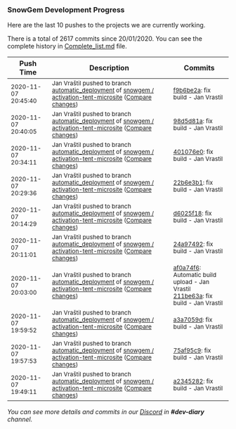 
### SnowGem Development Progress

Here are the last 10 pushes to the projects we are currently working.

There is a total of 2617 commits since 20/01/2020. You can see the complete history in
 [Complete_list.md](Complete_list.md) file.

| Push Time | Description | Commits |
| --- | --- | --- |
| <sub>2020-11-07 20:45:40</sub> | <sub>Jan Vraštil pushed to branch [automatic\_deployment](https://gitlab.com/snowgem/activation-tent-microsite/commits/automatic_deployment) of [snowgem / activation\-tent\-microsite](https://gitlab.com/snowgem/activation-tent-microsite) ([Compare changes](https://gitlab.com/snowgem/activation-tent-microsite/compare/98d5d81ad6cd8b30abc1e290663cddcfe139fc45...f9b6be2afbdb7f8daba71594947eb098ad9509f4))</sub> | <sub>[f9b6be2a](https://gitlab.com/snowgem/activation-tent-microsite/-/commit/f9b6be2afbdb7f8daba71594947eb098ad9509f4): fix build - Jan Vrastil</sub> |
| <sub>2020-11-07 20:40:05</sub> | <sub>Jan Vraštil pushed to branch [automatic\_deployment](https://gitlab.com/snowgem/activation-tent-microsite/commits/automatic_deployment) of [snowgem / activation\-tent\-microsite](https://gitlab.com/snowgem/activation-tent-microsite) ([Compare changes](https://gitlab.com/snowgem/activation-tent-microsite/compare/401076e0a1f97ae307c48c59e58058d080875528...98d5d81ad6cd8b30abc1e290663cddcfe139fc45))</sub> | <sub>[98d5d81a](https://gitlab.com/snowgem/activation-tent-microsite/-/commit/98d5d81ad6cd8b30abc1e290663cddcfe139fc45): fix build - Jan Vrastil</sub> |
| <sub>2020-11-07 20:34:11</sub> | <sub>Jan Vraštil pushed to branch [automatic\_deployment](https://gitlab.com/snowgem/activation-tent-microsite/commits/automatic_deployment) of [snowgem / activation\-tent\-microsite](https://gitlab.com/snowgem/activation-tent-microsite) ([Compare changes](https://gitlab.com/snowgem/activation-tent-microsite/compare/22b6e3b1874b41310d71cb900768c15e98a53bcb...401076e0a1f97ae307c48c59e58058d080875528))</sub> | <sub>[401076e0](https://gitlab.com/snowgem/activation-tent-microsite/-/commit/401076e0a1f97ae307c48c59e58058d080875528): fix build - Jan Vrastil</sub> |
| <sub>2020-11-07 20:29:36</sub> | <sub>Jan Vraštil pushed to branch [automatic\_deployment](https://gitlab.com/snowgem/activation-tent-microsite/commits/automatic_deployment) of [snowgem / activation\-tent\-microsite](https://gitlab.com/snowgem/activation-tent-microsite) ([Compare changes](https://gitlab.com/snowgem/activation-tent-microsite/compare/d6025f180caa17d277e80deb94baa7bbdd18221d...22b6e3b1874b41310d71cb900768c15e98a53bcb))</sub> | <sub>[22b6e3b1](https://gitlab.com/snowgem/activation-tent-microsite/-/commit/22b6e3b1874b41310d71cb900768c15e98a53bcb): fix build - Jan Vrastil</sub> |
| <sub>2020-11-07 20:14:29</sub> | <sub>Jan Vraštil pushed to branch [automatic\_deployment](https://gitlab.com/snowgem/activation-tent-microsite/commits/automatic_deployment) of [snowgem / activation\-tent\-microsite](https://gitlab.com/snowgem/activation-tent-microsite) ([Compare changes](https://gitlab.com/snowgem/activation-tent-microsite/compare/24a97492e24b311503016f51da3419251ffdc99c...d6025f180caa17d277e80deb94baa7bbdd18221d))</sub> | <sub>[d6025f18](https://gitlab.com/snowgem/activation-tent-microsite/-/commit/d6025f180caa17d277e80deb94baa7bbdd18221d): fix build - Jan Vrastil</sub> |
| <sub>2020-11-07 20:11:01</sub> | <sub>Jan Vraštil pushed to branch [automatic\_deployment](https://gitlab.com/snowgem/activation-tent-microsite/commits/automatic_deployment) of [snowgem / activation\-tent\-microsite](https://gitlab.com/snowgem/activation-tent-microsite) ([Compare changes](https://gitlab.com/snowgem/activation-tent-microsite/compare/211be63a017a9ddc3e46161d29f1a8d1587bc328...24a97492e24b311503016f51da3419251ffdc99c))</sub> | <sub>[24a97492](https://gitlab.com/snowgem/activation-tent-microsite/-/commit/24a97492e24b311503016f51da3419251ffdc99c): fix build - Jan Vrastil</sub> |
| <sub>2020-11-07 20:03:00</sub> | <sub>Jan Vraštil pushed to branch [automatic\_deployment](https://gitlab.com/snowgem/activation-tent-microsite/commits/automatic_deployment) of [snowgem / activation\-tent\-microsite](https://gitlab.com/snowgem/activation-tent-microsite) ([Compare changes](https://gitlab.com/snowgem/activation-tent-microsite/compare/a3a7059d66693f54fdef32f6cef9d4749baee3fd...211be63a017a9ddc3e46161d29f1a8d1587bc328))</sub> | <sub>[af0a74f6](https://gitlab.com/snowgem/activation-tent-microsite/-/commit/af0a74f6d052f9cfffe42f766054895472ca26c1): Automatic build upload - Jan Vrastil<br>[211be63a](https://gitlab.com/snowgem/activation-tent-microsite/-/commit/211be63a017a9ddc3e46161d29f1a8d1587bc328): fix build - Jan Vrastil</sub> |
| <sub>2020-11-07 19:59:52</sub> | <sub>Jan Vraštil pushed to branch [automatic\_deployment](https://gitlab.com/snowgem/activation-tent-microsite/commits/automatic_deployment) of [snowgem / activation\-tent\-microsite](https://gitlab.com/snowgem/activation-tent-microsite) ([Compare changes](https://gitlab.com/snowgem/activation-tent-microsite/compare/75af95c9e9e6ea6a27cdf40c882b9b18a9db4e1c...a3a7059d66693f54fdef32f6cef9d4749baee3fd))</sub> | <sub>[a3a7059d](https://gitlab.com/snowgem/activation-tent-microsite/-/commit/a3a7059d66693f54fdef32f6cef9d4749baee3fd): fix build - Jan Vrastil</sub> |
| <sub>2020-11-07 19:57:53</sub> | <sub>Jan Vraštil pushed to branch [automatic\_deployment](https://gitlab.com/snowgem/activation-tent-microsite/commits/automatic_deployment) of [snowgem / activation\-tent\-microsite](https://gitlab.com/snowgem/activation-tent-microsite) ([Compare changes](https://gitlab.com/snowgem/activation-tent-microsite/compare/a23452824fc5b5c9d22aaaa23d20912c5d22acf2...75af95c9e9e6ea6a27cdf40c882b9b18a9db4e1c))</sub> | <sub>[75af95c9](https://gitlab.com/snowgem/activation-tent-microsite/-/commit/75af95c9e9e6ea6a27cdf40c882b9b18a9db4e1c): fix build - Jan Vrastil</sub> |
| <sub>2020-11-07 19:49:11</sub> | <sub>Jan Vraštil pushed to branch [automatic\_deployment](https://gitlab.com/snowgem/activation-tent-microsite/commits/automatic_deployment) of [snowgem / activation\-tent\-microsite](https://gitlab.com/snowgem/activation-tent-microsite) ([Compare changes](https://gitlab.com/snowgem/activation-tent-microsite/compare/d358f2b5157941a235a6d932fce78b491cb2a9f3...a23452824fc5b5c9d22aaaa23d20912c5d22acf2))</sub> | <sub>[a2345282](https://gitlab.com/snowgem/activation-tent-microsite/-/commit/a23452824fc5b5c9d22aaaa23d20912c5d22acf2): fix build - Jan Vrastil</sub> |

_You can see more details and commits in our [Discord](https://discord.gg/zumGnbg) in **#dev-diary** channel._
